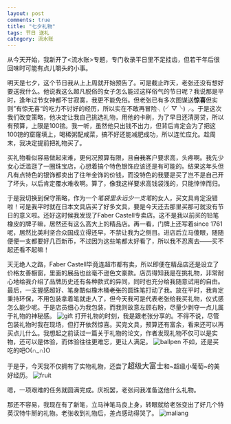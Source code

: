 ```yaml
---
layout: post
comments: true
title: "七夕礼物"
tags: 节日 送礼
category: 流水账
---
```


从今天开始，我新开了<流水账>专题，专门收录平日里不足挂齿，但若干年后很回味时可能有点儿嚼头的小事。

明天是七夕，这个节日我从上上周就开始预告了。可是截止昨天，老张还没有想好要送我什么。他说我这么超凡脱俗的女子怎么能过这样俗气的节日呢？我说那是平时，逢年过节女神都不甘寂寞，我更不能免俗。但老张已有多次图谋送**惊喜**但实则”有惊无喜“的吃力不讨好的经历，所以实在不敢再冒险╮(╯▽╰)╭。于是这次我们改变策略，他决定让我自己挑选礼物，用他的卡刷，为了早日还清房贷，所以有预算，上限是100镑。我一听，虽然他只出钱不出力，但背后肯定会为了把这100镑的窟窿填上，喝稀粥配咸菜，搞不好还能减肥成功，所以连忙应允。趁周末，我决定提前把礼物买了。

买礼物看似容易做起来难，更何况预算有限，且~~自我~~客户要求高，头疼啊。我先少女心泛滥逛了一圈珠宝店，心想着搞个特色银饰应该还是有可能的。结果这年头但凡有点特色的银饰都卖出了往年金饰的价钱，而没特色的我要是买了岂不是自己开了坏头，以后肯定覆水难收啊。算了，像我这样要求高钱袋浅的，只能悻悻而归。

于是我切换到保守策略，作为一个*笔袋里永远少一支笔*的女人，买文具肯定没错啦！可是我平时就在日本文具店买了好多文具，要是今天还去那里买那可就没有节日的意义啦。还好这时候我发现了Faber Castell专卖店。这不是我以前买的铅笔橡皮的牌子嘛，居然还有这么高大上的精品店。再一看，门牌上还写着since 1761呢，居然比美利坚合众国成立得还早，不禁让我为之侧目。进店后立马傻眼，随随便便一支都要好几百新币，不过因为这些笔都太好看了，所以我不忍离去——买不起还看不起嘛！

天无绝人之路，Faber Castell毕竟连超市都有卖，所以即便在精品店还是设立了价格友善橱窗，里面的展品也丝毫不逊色文豪款。店员得知我是在挑礼物，非常耐心地给我介绍了品牌历史还有各种款式的异同，同时也充分给我随意试用的自由。最后，一支握感超好、笔身酷似橡木桶~~老张~~的圆珠笔打动了我。放在平时，我肯定秉持环保，不用包装拿着笔就走人了，但今天我可是代表老张给我买礼物，仪式感怎么能少呢。于是店员细心为我包装，而我则故意左顾右盼，尽量少剥夺一点儿属于礼物的神秘感。
![gift](/images/gift)
打开礼物的时刻，我是跟老张分享的。不得不说，尽管包装礼物时我在现场，但打开依然惊喜。买完文具，预算还有富余，看来还可以再买点儿什么。我想起之前读过一篇关于礼物的论文，作者发现礼物不仅可以是实物，还可以是体验，而体验往往更难忘，更让人满足。
![ballpen](/images/ballpen)
不如，还是买吃的吧O(∩_∩)O

于是乎，今天我不仅拥有了实物礼物，还尝了<span style="font-size:larger;">超级大富士</span>和~超级小葡萄~的美好经历。
![fruit](/images/fruit)

嗯，一项艰难的任务就圆满完成。庆祝罢，老张问我准备送他什么礼物。

那还不容易，我现在有了新笔，立马神笔马良上身，转眼就给老张变出了好几个特英汉特牛掰的礼物。老张收到礼物后，差点感动得哭了。
![maliang](/images/maliang)